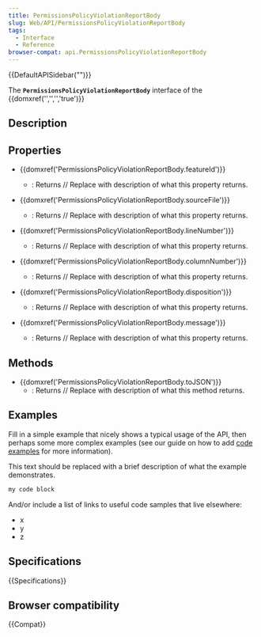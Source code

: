 ```yaml
---
title: PermissionsPolicyViolationReportBody
slug: Web/API/PermissionsPolicyViolationReportBody
tags:
  - Interface
  - Reference
browser-compat: api.PermissionsPolicyViolationReportBody
---
```

{{DefaultAPISidebar("")}}

The **`PermissionsPolicyViolationReportBody`** interface of the {{domxref('','','','true')}} 

## Description

 

## Properties

- {{domxref('PermissionsPolicyViolationReportBody.featureId')}}
  - : Returns // Replace with description of what this property returns.

- {{domxref('PermissionsPolicyViolationReportBody.sourceFile')}}
  - : Returns // Replace with description of what this property returns.

- {{domxref('PermissionsPolicyViolationReportBody.lineNumber')}}
  - : Returns // Replace with description of what this property returns.

- {{domxref('PermissionsPolicyViolationReportBody.columnNumber')}}
  - : Returns // Replace with description of what this property returns.

- {{domxref('PermissionsPolicyViolationReportBody.disposition')}}
  - : Returns // Replace with description of what this property returns.

- {{domxref('PermissionsPolicyViolationReportBody.message')}}
  - : Returns // Replace with description of what this property returns.



## Methods

- {{domxref('PermissionsPolicyViolationReportBody.toJSON')}}
  - : Returns // Replace with description of what this method returns.

## Examples

Fill in a simple example that nicely shows a typical usage of the API, then perhaps some more complex examples (see our guide on how to add [code examples](/en-US/docs/MDN/Contribute/Structures/Code_examples) for more information).

This text should be replaced with a brief description of what the example demonstrates.

```js
my code block
```

And/or include a list of links to useful code samples that live elsewhere:

*   x
*   y
*   z

## Specifications

{{Specifications}}

## Browser compatibility

{{Compat}}

